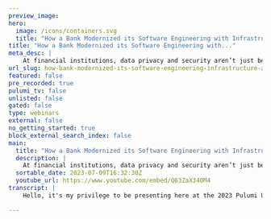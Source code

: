 ```yaml
---
preview_image:
hero:
  image: /icons/containers.svg
  title: "How a Bank Modernized its Software Engineering with Infrastructure as Code Automation |PulumiUP 2023"
title: "How a Bank Modernized its Software Engineering with..."
meta_desc: |
    At financial institutions, data privacy and security aren’t just best practices - they’re Federal requirements. Dennis Sauvé, DevOps Engineer at Wa...
url_slug: how-bank-modernized-its-software-engineering-infrastructure-as-code-automation-pulumiup-2023
featured: false
pre_recorded: true
pulumi_tv: false
unlisted: false
gated: false
type: webinars
external: false
no_getting_started: true
block_external_search_index: false
main:
  title: "How a Bank Modernized its Software Engineering with Infrastructure as Code Automation |PulumiUP 2023"
  description: |
    At financial institutions, data privacy and security aren’t just best practices - they’re Federal requirements. Dennis Sauvé, DevOps Engineer at Washington Trust Bank, shares how they modernized its software development and infrastructure practices since migrating to Azure and adopting infrastructure as code. He will cover how his team enables developers with infrastructure components, prevents developers from deploying forbidden resources with CrossGuard policies, and uses automation to save time and effort.  
  sortable_date: 2023-07-09T16:32:30Z
  youtube_url: https://www.youtube.com/embed/Q63ZaX340M4
transcript: |
    Hello, it's my privilege to be presenting here at the 2023 Pulumi Up conference. My name is Dennis Sovey and I'm the Devops engineer at Washington Trust Bank. We have a software development team of about a dozen engineers all supporting numerous projects within the bank. I'm a part of our infrastructure team working with our Azure engineers and developers to automate resource deployments to the cloud devops at Washington Trust Bank is a relatively recent development. I was hired in as the first development operations engineer at the bank in the March of 22. It was a lot of work getting up to speed on all the moving parts of the bank and prioritizing which systems could benefit from automation the most. I'm a member of our it infrastructure team and I serve as a liaison between our infrastructure department and our development department. I work with our developers to understand their cloud infrastructure needs and coordinate how to best deploy those resources with my team and information security. Working with our development team can be challenging at times. Our development team schedules around a scrum framework whereas infrastructure works off of more of a Kan triage framework or it after all, this means that sometimes I have a lot of bandwidth to assist with development objectives. And other times, my duties on infrastructure have to take priority. An overarching goal of adopting infrastructures code has been to remove infrastructure availability as a bottleneck and put a lot of development environment. Scaffolding in the hands of the developers in the form of premade infrastructures, code resources and components, automating deployments has alleviated an enormous burden of manual deployments from the infrastructure team as well as creates repeatable and reusable components for use in future projects. I'll share some background information about Washington Trust before we decided to adopt infrastructures code into our deployment pipeline. The FDIC has strong regulations surrounding the protection of clients, personal data and for good reason, data breaches have a horrible impact on an organization's clients and all data entrusted to us must be treated as confidential. It's because it's the right thing to do and because the FDIC mandates it, given that client data must be protected using infrastructure as code to build out our cloud resources, gives us a blueprint that can be reviewed and improved on by our information security team and our infrastructure team. Cross guard. Pulumi resource policy tool gives us the ability to prevent undesired and insecure resources from being deployed to any environment. Reducing the number of places we need to implement Azure policies. Cross guard also allows us to block the deployment of certain resource skews that may incur unnecessary expense. I will note that we also implement Azure policies in all of our environments for auditing purposes and out of an abundance of caution, less regulated organizations could rely solely on Pulumi cross guard for control of resource deployment. Pulumi approach to cloud deployments allows us to follow and maintain best practices for secure cloud architecture. The reusable components prevent any security configuration from being missed in a traditional gooey setup of the same resources and saves us time from having to manually deploy resources. You can plume up most resources from code in the time that it takes to open the browser and sign into the Azure portal with M fa and find your way to the resource creation view. Let's say that marketing wants to make a change to the organization's website. The developer responsible for the website makes the changes, zips up a copy, sends it to the server via S FTP and unzips it there to deploy. Does this sound familiar to anyone that was a workflow for us for quite a while? Anything can happen in between to cause a break, you can zip up the wrong directory, sending your development directory to the production environment. You could send it to the wrong server replacing a client portal with your website. Maybe the changes that worked on your machine aren't quite working as expected in production. As Washington Trust Bank grew over the past few years, it was realized that we needed to bring our deployment pipelines up to date. This meant picking a new source control provider, a new deployment system, a new cloud environment. It was settled that we would continue to use uh Microsoft products by consuming Azure cloud resources and using github as our source control github actions were a natural extension of choosing github, which left us with one question, how do we deploy multiple Azure tenants from personal machines and github actions? We had a few choices before us basic Terraform which allowed us to template Azure resources for deployments but not much beyond that. Azure Bicep was in its alpha release stage at the time. Then we came across Pulumi. Pulumi was not only supported Azure natively but also supported a whole host of other clouds like aws and GCP. The fact that we were empowered to choose which language we wanted to write Pulumi and gave us the confidence that we could take Pulumi with us if we ever decided to change our core language or cloud provider. The Swiss Army knife versatility was exactly what we were looking for. And we've only uncovered more of what we love about Pulumi as our relationship has evolved. Integrating Pulumi with our github organization and users was incredibly easy deploying to our developer machines was painless and using it in conjunction with Azure cli was seamless. It just worked. We've used github actions extensively for our software development projects. Our C I CD pipeline is guarded by environment guards requiring reviews from info sec and infrastructure before uh making deployed changes to live or stage environments. This prevents accidental deployments of unapproved changes to our production tenant. Part of our github actions workflow is running a Pulumi refresh and preview showing us a detailed delta differential of the changes that will be made to the environment. This gives reviewers the ability to easily review changes and compare against approved change requests using Pulumi to destroy and Pulumi up to completely redeploy resources is helpful when iterating quickly and there are fundamental changes to resource properties that cannot be modified but must be completely recreated. Wrapping our brains around Pulumi output convention was a bit of a learning curve but we got it with the help of A L during our Pulumi training sessions for our development team, changes to infrastructure was now code first with the ability to import resources that were stood up quickly by other teams into projects. So we can track everything with code, monitor drift and remedy differences quickly. The true value is knowing we have an exact blueprint of our cloud infrastructure that can be used to stand us right back up again. In the case of a disaster, we knew going into Pulumi that we need to create a standard package that would contain the core of our Pulumi library in the form of both common functions to build out a spoke in a hub and spoke architecture, as well as customized component resources that were built around strict information security standards. The solution is an internal M PM package for our team called Frasier, an amalgamation of infrastructure and Azure. I wrote and maintained the initial versions of this package and I'm immensely happy to have members of our development team jump in and contribute with our hub and spoke architecture. And Azure, we have strict guidelines as to how resource groups and their virtual networks can be created. These include subnet IP spaces, peering to and from the hub virtual network user to find routes. And more this method allows developers to easily scaffold the spoke from their new application in Azure without having to worry about the basics that we've set up for them behind the scenes after creating the spoke and building out other resources, some of which are common components that can be called from Frasier as well. Developers submit APR and from there, their changes can be deployed into test environments. After being thoroughly tested, changes can then be merged into our main branch and queued up for approval and deployment into stage and live environments. With github actions, approval requests are automated and deployment is started after appropriate approvals have been given, it removes deployment responsibilities from both teams and allows for a clean history of the deployment processes as well. We have been building out component resources as well allowing us to customize groups of resources that are commonly used together with specific configurations that are ideal for our organization. Components are stood up just like regular resources, but they all show as grouped underneath the parent component resource which makes for an easy to use stack output, complementing our Azure policies cross guard is an amazing feature of Pulumi that allows you to control what resources are deployed during the preview and deployment stage. Thus preventing developers from even reaching Azure to stand resources up. Creating custom error messaging allows us to give context to developers as to why the deployments are not allowed with policy packs. We're able to group together policies based on focus which allows us to deploy many policies at once and keep them organized in a project. This prevents deployment of forbidden resources at the Pulumi layer before the resources even have a chance to reach Azure. An example of one of our first policies was that by default, we wanted all SQL databases to use TLS 1.2 by default. This can easily be accomplished by checking all the SQL resources with a cross guard policy for TLS 1.2 compliance in the same vein that we also wanted to ensure that our storage accounts would have public access disabled by default. Another easy check with cross guard policies as Washington Trust Bank continues to expand into Azure, we will continue to leverage Pulumi as an infrastructure as code deployment partner. We've had success in using Pulumi to automate deployments of our web services for our development team, data management tools for our business insight team, as well as orchestrating our entire hub and spoke cloud architecture model. We have complete confidence in being able to replicate our cloud environment if needed. All thanks to Pulumi allowing us to keep our infrastructure as code. I hope this presentation has illuminated how Pulumi can be used in a highly regulated environment to not just automate manual deployments but to make them more secure as well. Thank you for your time. I hope you enjoy the rest of Pulumi.

---
```

